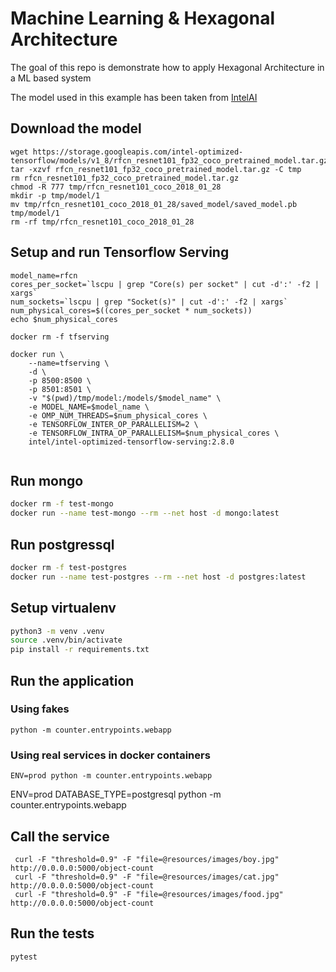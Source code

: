 # Machine Learning & Hexagonal Architecture

The goal of this repo is demonstrate how to apply Hexagonal Architecture in a ML based system 

The model used in this example has been taken from 
[IntelAI](https://github.com/IntelAI/models/blob/master/docs/object_detection/tensorflow_serving/Tutorial.md)


## Download the model
```
wget https://storage.googleapis.com/intel-optimized-tensorflow/models/v1_8/rfcn_resnet101_fp32_coco_pretrained_model.tar.gz
tar -xzvf rfcn_resnet101_fp32_coco_pretrained_model.tar.gz -C tmp
rm rfcn_resnet101_fp32_coco_pretrained_model.tar.gz
chmod -R 777 tmp/rfcn_resnet101_coco_2018_01_28
mkdir -p tmp/model/1
mv tmp/rfcn_resnet101_coco_2018_01_28/saved_model/saved_model.pb tmp/model/1
rm -rf tmp/rfcn_resnet101_coco_2018_01_28
```


## Setup and run Tensorflow Serving

```
model_name=rfcn
cores_per_socket=`lscpu | grep "Core(s) per socket" | cut -d':' -f2 | xargs`
num_sockets=`lscpu | grep "Socket(s)" | cut -d':' -f2 | xargs`
num_physical_cores=$((cores_per_socket * num_sockets))
echo $num_physical_cores

docker rm -f tfserving

docker run \
    --name=tfserving \
    -d \
    -p 8500:8500 \
    -p 8501:8501 \
    -v "$(pwd)/tmp/model:/models/$model_name" \
    -e MODEL_NAME=$model_name \
    -e OMP_NUM_THREADS=$num_physical_cores \
    -e TENSORFLOW_INTER_OP_PARALLELISM=2 \
    -e TENSORFLOW_INTRA_OP_PARALLELISM=$num_physical_cores \
    intel/intel-optimized-tensorflow-serving:2.8.0
    
```


## Run mongo 

```bash
docker rm -f test-mongo
docker run --name test-mongo --rm --net host -d mongo:latest
```
## Run postgressql

```bash
docker rm -f test-postgres
docker run --name test-postgres --rm --net host -d postgres:latest


```

## Setup virtualenv

```bash
python3 -m venv .venv
source .venv/bin/activate
pip install -r requirements.txt
```

## Run the application

### Using fakes
```
python -m counter.entrypoints.webapp
```

### Using real services in docker containers

```
ENV=prod python -m counter.entrypoints.webapp
```
ENV=prod DATABASE_TYPE=postgresql python -m counter.entrypoints.webapp


## Call the service

```shell script
 curl -F "threshold=0.9" -F "file=@resources/images/boy.jpg" http://0.0.0.0:5000/object-count
 curl -F "threshold=0.9" -F "file=@resources/images/cat.jpg" http://0.0.0.0:5000/object-count
 curl -F "threshold=0.9" -F "file=@resources/images/food.jpg" http://0.0.0.0:5000/object-count
```

## Run the tests

```
pytest
```